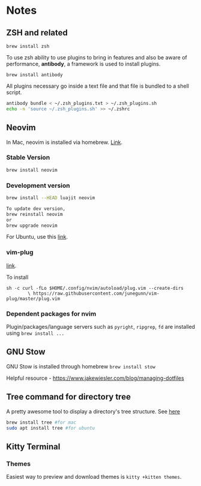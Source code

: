# Notes
## ZSH and related

```shell
brew install zsh
```

To use zsh ability to use plugins to bring in features and also be aware of performance,
**antibody**, a framework is used to install plugins. 

```shell
brew install antibody
```
All plugins necessary go inside a text file and that file is bundled to a shell script. 

```bash
antibody bundle < ~/.zsh_plugins.txt > ~/.zsh_plugins.sh
echo -n 'source ~/.zsh_plugins.sh' >> ~/.zshrc
```

## Neovim

In Mac, neovim is installed via homebrew. [Link](https://github.com/neovim/neovim/wiki/Installing-Neovim#homebrew-on-macos-or-linux).

### Stable Version

```bash
brew install neovim
```

### Development version

```bash
brew install --HEAD luajit neovim

To update dev version,
brew reinstall neovim
or
brew upgrade neovim
```

For Ubuntu, use this [link](https://github.com/neovim/neovim/wiki/Installing-Neovim#ubuntu).

### vim-plug
[link](https://github.com/junegunn/vim-plug).

To install

```shell
sh -c curl -fLo $HOME/.config/nvim/autoload/plug.vim --create-dirs
        \ https://raw.githubusercontent.com/junegunn/vim-plug/master/plug.vim
```

### Dependent packages for nvim
Plugin/packages/language servers such as `pyright`, `ripgrep`, `fd` are installed using `brew install ...`

## GNU Stow

GNU Stow is installed through homebrew `brew install stow`

Helpful resource - https://www.jakewiesler.com/blog/managing-dotfiles

## Tree command for directory tree
A pretty awesome tool to display a directory's tree structure. See [here](http://mama.indstate.edu/users/ice/tree/index.html)  

```bash
brew install tree #for mac
sudo apt install tree #for ubuntu
```
## Kitty Terminal

### Themes
Easiest way to preview and download themes is `kitty +kitten themes`.


